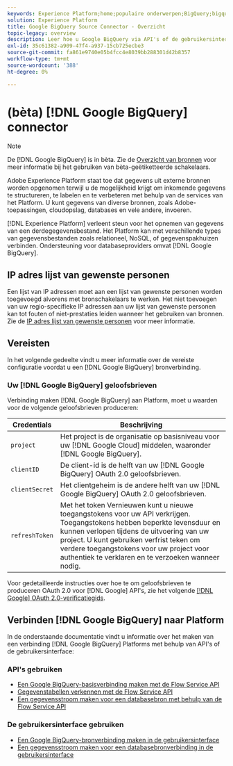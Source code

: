 ```yaml
---
keywords: Experience Platform;home;populaire onderwerpen;BigQuery;bigquery;Google BigQuery;google bigquery
solution: Experience Platform
title: Google BigQuery Source Connector - Overzicht
topic-legacy: overview
description: Leer hoe u Google BigQuery via API's of de gebruikersinterface met Adobe Experience Platform kunt verbinden.
exl-id: 35c61382-a909-47f4-a937-15cb725ecbe3
source-git-commit: fa861e9740e05b4fcc4e8039bb288301d42b8357
workflow-type: tm+mt
source-wordcount: '388'
ht-degree: 0%

---
```


# (bèta) [!DNL Google BigQuery] connector

>[!NOTE]
>
>De [!DNL Google BigQuery] is in bèta. Zie de [Overzicht van bronnen](../../home.md#terms-and-conditions) voor meer informatie bij het gebruiken van bèta-geëtiketteerde schakelaars.

Adobe Experience Platform staat toe dat gegevens uit externe bronnen worden opgenomen terwijl u de mogelijkheid krijgt om inkomende gegevens te structureren, te labelen en te verbeteren met behulp van de services van het Platform. U kunt gegevens van diverse bronnen, zoals Adobe-toepassingen, cloudopslag, databases en vele andere, invoeren.

[!DNL Experience Platform] verleent steun voor het opnemen van gegevens van een derdegegevensbestand. Het Platform kan met verschillende types van gegevensbestanden zoals relationeel, NoSQL, of gegevenspakhuizen verbinden. Ondersteuning voor databaseproviders omvat [!DNL Google BigQuery].

## IP adres lijst van gewenste personen

Een lijst van IP adressen moet aan een lijst van gewenste personen worden toegevoegd alvorens met bronschakelaars te werken. Het niet toevoegen van uw regio-specifieke IP adressen aan uw lijst van gewenste personen kan tot fouten of niet-prestaties leiden wanneer het gebruiken van bronnen. Zie de [IP adres lijst van gewenste personen](../../ip-address-allow-list.md) voor meer informatie.

## Vereisten

In het volgende gedeelte vindt u meer informatie over de vereiste configuratie voordat u een [!DNL Google BigQuery] bronverbinding.

### Uw [!DNL Google BigQuery] geloofsbrieven

Verbinding maken [!DNL Google BigQuery] aan Platform, moet u waarden voor de volgende geloofsbrieven produceren:

| Credentials | Beschrijving |
| ---------- | ----------- |
| `project` | Het project is de organisatie op basisniveau voor uw [!DNL Google Cloud] middelen, waaronder [!DNL Google BigQuery]. |
| `clientID` | De client-id is de helft van uw [!DNL Google BigQuery] OAuth 2.0 geloofsbrieven. |
| `clientSecret` | Het clientgeheim is de andere helft van uw [!DNL Google BigQuery] OAuth 2.0 geloofsbrieven. |
| `refreshToken` | Met het token Vernieuwen kunt u nieuwe toegangstokens voor uw API verkrijgen. Toegangstokens hebben beperkte levensduur en kunnen verlopen tijdens de uitvoering van uw project. U kunt gebruiken verfrist teken om verdere toegangstokens voor uw project voor authentiek te verklaren en te verzoeken wanneer nodig. |

Voor gedetailleerde instructies over hoe te om geloofsbrieven te produceren OAuth 2.0 voor [!DNL Google] API&#39;s, zie het volgende [[!DNL Google] OAuth 2.0-verificatiegids](https://developers.google.com/identity/protocols/oauth2).

## Verbinden [!DNL Google BigQuery] naar Platform

In de onderstaande documentatie vindt u informatie over het maken van een verbinding [!DNL Google BigQuery] Platforms met behulp van API&#39;s of de gebruikersinterface:

### API&#39;s gebruiken

- [Een Google BigQuery-basisverbinding maken met de Flow Service API](../../tutorials/api/create/databases/bigquery.md)
- [Gegevenstabellen verkennen met de Flow Service API](../../tutorials/api/explore/tabular.md)
- [Een gegevensstroom maken voor een databasebron met behulp van de Flow Service API](../../tutorials/api/collect/database-nosql.md)

### De gebruikersinterface gebruiken

- [Een Google BigQuery-bronverbinding maken in de gebruikersinterface](../../tutorials/ui/create/databases/bigquery.md)
- [Een gegevensstroom maken voor een databasebronverbinding in de gebruikersinterface](../../tutorials/ui/dataflow/databases.md)
